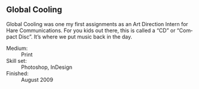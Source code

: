 <section class="details"><h1>Global Cool­ing</h1><p>Global Cool­ing was one my first assign­ments as an Art Direc­tion Intern for Hare Com­mu­ni­ca­tions. For you kids out there, this is called a “CD” or “Com­pact Disc”. It’s where we put music back in the&nbsp;day.</p><dl><dt>Medium:</dt><dd>Print</dd><dt>Skill set:</dt><dd>Pho­to­shop, InDesign</dd><dt>Fin­ished:</dt><dd>August 2009</dd></dl></section>
